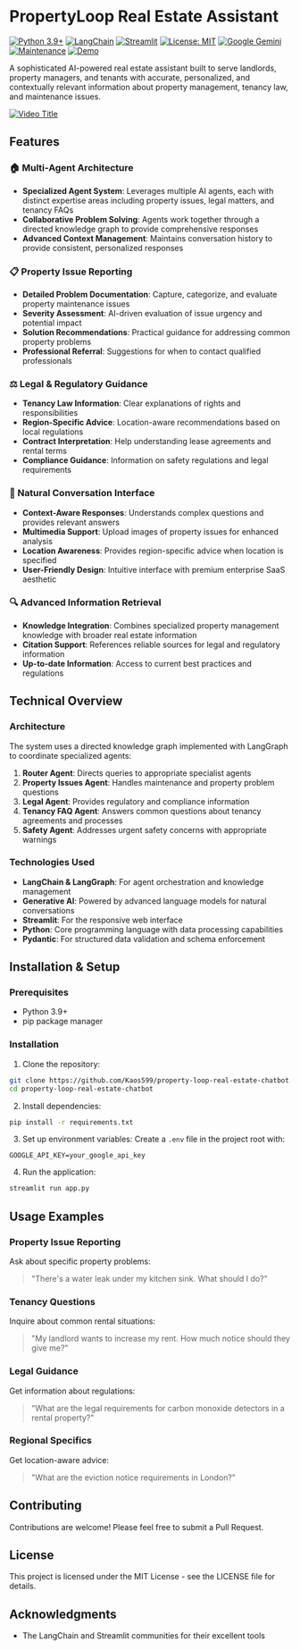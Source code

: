 # PropertyLoop Real Estate Assistant

[![Python 3.9+](https://img.shields.io/badge/python-3.9+-blue.svg)](https://www.python.org/downloads/)
[![LangChain](https://img.shields.io/badge/LangChain-0.3.18-green)](https://github.com/langchain-ai/langchain)
[![Streamlit](https://img.shields.io/badge/Streamlit-1.35.0-red)](https://streamlit.io/)
[![License: MIT](https://img.shields.io/badge/License-MIT-yellow.svg)](https://opensource.org/licenses/MIT)
[![Google Gemini](https://img.shields.io/badge/Gemini_AI-2.0-orange)](https://ai.google.dev/)
[![Maintenance](https://img.shields.io/badge/Maintained%3F-yes-brightgreen.svg)](https://github.com/Kaos599/PropertyLoop)
[![Demo](https://img.shields.io/badge/Demo-Live-success)](https://property-loop-assistant.streamlit.app/)

A sophisticated AI-powered real estate assistant built to serve landlords, property managers, and tenants with accurate, personalized, and contextually relevant information about property management, tenancy law, and maintenance issues.

[![Video Title](https://img.youtube.com/vi/8tDXYwhQdkY/0.jpg)](https://www.youtube.com/watch?v=8tDXYwhQdkY)

## Features

### 🏠 Multi-Agent Architecture
- **Specialized Agent System**: Leverages multiple AI agents, each with distinct expertise areas including property issues, legal matters, and tenancy FAQs
- **Collaborative Problem Solving**: Agents work together through a directed knowledge graph to provide comprehensive responses
- **Advanced Context Management**: Maintains conversation history to provide consistent, personalized responses

### 📋 Property Issue Reporting
- **Detailed Problem Documentation**: Capture, categorize, and evaluate property maintenance issues
- **Severity Assessment**: AI-driven evaluation of issue urgency and potential impact
- **Solution Recommendations**: Practical guidance for addressing common property problems
- **Professional Referral**: Suggestions for when to contact qualified professionals

### ⚖️ Legal & Regulatory Guidance
- **Tenancy Law Information**: Clear explanations of rights and responsibilities
- **Region-Specific Advice**: Location-aware recommendations based on local regulations
- **Contract Interpretation**: Help understanding lease agreements and rental terms
- **Compliance Guidance**: Information on safety regulations and legal requirements

### 💬 Natural Conversation Interface
- **Context-Aware Responses**: Understands complex questions and provides relevant answers
- **Multimedia Support**: Upload images of property issues for enhanced analysis
- **Location Awareness**: Provides region-specific advice when location is specified
- **User-Friendly Design**: Intuitive interface with premium enterprise SaaS aesthetic

### 🔍 Advanced Information Retrieval
- **Knowledge Integration**: Combines specialized property management knowledge with broader real estate information
- **Citation Support**: References reliable sources for legal and regulatory information
- **Up-to-date Information**: Access to current best practices and regulations

## Technical Overview

### Architecture
The system uses a directed knowledge graph implemented with LangGraph to coordinate specialized agents:

1. **Router Agent**: Directs queries to appropriate specialist agents
2. **Property Issues Agent**: Handles maintenance and property problem questions
3. **Legal Agent**: Provides regulatory and compliance information
4. **Tenancy FAQ Agent**: Answers common questions about tenancy agreements and processes
5. **Safety Agent**: Addresses urgent safety concerns with appropriate warnings

### Technologies Used
- **LangChain & LangGraph**: For agent orchestration and knowledge management
- **Generative AI**: Powered by advanced language models for natural conversations
- **Streamlit**: For the responsive web interface
- **Python**: Core programming language with data processing capabilities
- **Pydantic**: For structured data validation and schema enforcement

## Installation & Setup

### Prerequisites
- Python 3.9+
- pip package manager

### Installation
1. Clone the repository:
```bash
git clone https://github.com/Kaos599/property-loop-real-estate-chatbot.git
cd property-loop-real-estate-chatbot
```

2. Install dependencies:
```bash
pip install -r requirements.txt
```

3. Set up environment variables:
Create a `.env` file in the project root with:
```
GOOGLE_API_KEY=your_google_api_key
```

4. Run the application:
```bash
streamlit run app.py
```

## Usage Examples

### Property Issue Reporting
Ask about specific property problems:
> "There's a water leak under my kitchen sink. What should I do?"

### Tenancy Questions
Inquire about common rental situations:
> "My landlord wants to increase my rent. How much notice should they give me?"

### Legal Guidance
Get information about regulations:
> "What are the legal requirements for carbon monoxide detectors in a rental property?"

### Regional Specifics
Get location-aware advice:
> "What are the eviction notice requirements in London?"

## Contributing
Contributions are welcome! Please feel free to submit a Pull Request.

## License
This project is licensed under the MIT License - see the LICENSE file for details.

## Acknowledgments
- The LangChain and Streamlit communities for their excellent tools

